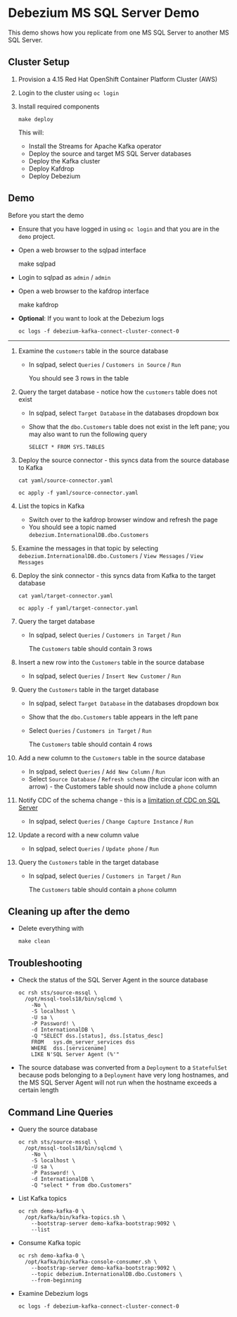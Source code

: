 # Debezium MS SQL Server Demo

This demo shows how you replicate from one MS SQL Server to another MS SQL Server.

## Cluster Setup

01. Provision a 4.15 Red Hat OpenShift Container Platform Cluster (AWS)

01. Login to the cluster using `oc login`

01. Install required components

		make deploy
	
	This will:
	
	*   Install the Streams for Apache Kafka operator
	*   Deploy the source and target MS SQL Server databases
	*   Deploy the Kafka cluster
	*   Deploy Kafdrop
	*   Deploy Debezium


## Demo

Before you start the demo

*   Ensure that you have logged in using `oc login` and that you are in the `demo` project.

*    Open a web browser to the sqlpad interface

		make sqlpad

*   Login to sqlpad as `admin` / `admin`

*    Open a web browser to the kafdrop interface

		make kafdrop

*   **Optional**: If you want to look at the Debezium logs

		oc logs -f debezium-kafka-connect-cluster-connect-0

---

01. Examine the `customers` table in the source database

	*   In sqlpad, select `Queries` / `Customers in Source` / `Run`

		You should see 3 rows in the table

01. Query the target database - notice how the `customers` table does not exist

	*   In sqlpad, select `Target Database` in the databases dropdown box

	*   Show that the `dbo.Customers` table does not exist in the left pane; you may also want to run the following query

			SELECT * FROM SYS.TABLES

01. Deploy the source connector - this syncs data from the source database to Kafka

		cat yaml/source-connector.yaml

		oc apply -f yaml/source-connector.yaml

01. List the topics in Kafka

	*   Switch over to the kafdrop browser window and refresh the page
	*   You should see a topic named `debezium.InternationalDB.dbo.Customers`
	
01. Examine the messages in that topic by selecting `debezium.InternationalDB.dbo.Customers` / `View Messages` / `View Messages`

01. Deploy the sink connector - this syncs data from Kafka to the target database

		cat yaml/target-connector.yaml

		oc apply -f yaml/target-connector.yaml

01. Query the target database

	*   In sqlpad, select `Queries` / `Customers in Target` / `Run`

		The `Customers` table should contain 3 rows

01. Insert a new row into the `Customers` table in the source database

	*   In sqlpad, select `Queries` / `Insert New Customer` / `Run`

01. Query the `Customers` table in the target database

	*   In sqlpad, select `Target Database` in the databases dropdown box

	*   Show that the `dbo.Customers` table appears in the left pane

	*   Select `Queries` / `Customers in Target` / `Run`

		The `Customers` table should contain 4 rows

01. Add a new column to the `Customers` table in the source database

	*   In sqlpad, select `Queries` / `Add New Column` / `Run`
	*   Select `Source Database` / `Refresh schema` (the circular icon with an arrow) - the Customers table should now include a `phone` column

01. Notify CDC of the schema change - this is a [limitation of CDC on SQL Server](https://debezium.io/documentation/reference/stable/connectors/sqlserver.html#sqlserver-schema-evolution)

	*   In sqlpad, select `Queries` / `Change Capture Instance` / `Run`

01. Update a record with a new column value

	*   In sqlpad, select `Queries` / `Update phone` / `Run`

01. Query the `Customers` table in the target database

	*   In sqlpad, select `Queries` / `Customers in Target` / `Run`

		The `Customers` table should contain a `phone` column


## Cleaning up after the demo

*   Delete everything with

		make clean


## Troubleshooting

*   Check the status of the SQL Server Agent in the source database

		oc rsh sts/source-mssql \
		  /opt/mssql-tools18/bin/sqlcmd \
		    -No \
		    -S localhost \
		    -U sa \
		    -P Password! \
		    -d InternationalDB \
		    -Q "SELECT dss.[status], dss.[status_desc]
		    FROM   sys.dm_server_services dss
		    WHERE  dss.[servicename]
		    LIKE N'SQL Server Agent (%'"

*   The source database was converted from a `Deployment` to a `StatefulSet` because pods belonging to a `Deployment` have very long hostnames, and the MS SQL Server Agent will not run when the hostname exceeds a certain length


## Command Line Queries

*   Query the source database

		oc rsh sts/source-mssql \
		  /opt/mssql-tools18/bin/sqlcmd \
		    -No \
		    -S localhost \
		    -U sa \
		    -P Password! \
		    -d InternationalDB \
		    -Q "select * from dbo.Customers"

*   List Kafka topics

		oc rsh demo-kafka-0 \
		  /opt/kafka/bin/kafka-topics.sh \
		    --bootstrap-server demo-kafka-bootstrap:9092 \
		    --list

*   Consume Kafka topic

		oc rsh demo-kafka-0 \
		  /opt/kafka/bin/kafka-console-consumer.sh \
		    --bootstrap-server demo-kafka-bootstrap:9092 \
		    --topic debezium.InternationalDB.dbo.Customers \
		    --from-beginning

*   Examine Debezium logs

		oc logs -f debezium-kafka-connect-cluster-connect-0
